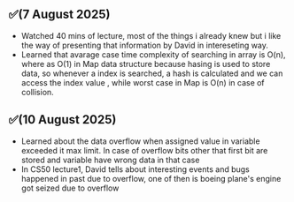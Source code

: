 ## ✅(7 August 2025)
- Watched 40 mins of lecture, most of the things i already knew but i like the way of presenting that information by David in intereseting way.
- Learned that avarage case time complexity of searching in array  is O(n), where as O(1) in Map data structure because hasing is used to store data, so whenever a index is searched, a hash is calculated and we can access the index value , while worst case in Map is O(n) in case of collision.

## ✅(10 August 2025)
- Learned about the data overflow when assigned value in variable exceeded it max limit. In case of overflow bits other that first bit are stored and variable have wrong data in that case
- In CS50 lecture1, David tells about interesting events and bugs happened in past due to overflow, one of then is boeing plane's engine got seized due to overflow
